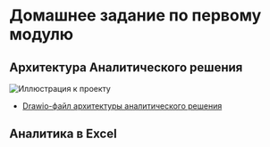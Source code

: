 #  Домашнее задание по первому модулю #
## Архитектура Аналитического решения ##
![Иллюстрация к проекту](https://github.com/vision-is-moribund/DataLearn/blob/main/DE-101/Module01/Архитектура%20аналитического%20решения.png)  

* [Drawio-файл архитектуры аналитического решения](https://github.com/vision-is-moribund/DataLearn/blob/main/DE-101/Module01/Архитектура%20аналитического%20решения.drawio)  

## Аналитика в Excel ##
